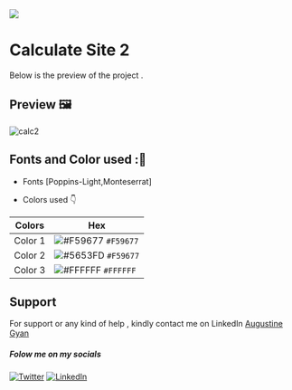 <img src="https://img.shields.io/badge/Landing%20Pages-Beginner%20Friendly-blue">

# Calculate Site 2
Below is the preview of the project .


## Preview :framed_picture:


![calc2](https://user-images.githubusercontent.com/43218009/179419194-8de0b0b1-c9f3-4ce6-b227-91f4fdef188f.PNG)

## Fonts and Color used ::art:
- Fonts [Poppins-Light,Monteserrat]
  
- Colors used :point_down:



| Colors             | Hex                                                                |
| ----------------- | ------------------------------------------------------------------ |
|  Color 1| ![#F59677](https://via.placeholder.com/10/F59677/F59677.png) `#F59677` |
|  Color 2| ![#5653FD](https://via.placeholder.com/10/5653FD/5653FD.png) `#F59677` |
|  Color 3| ![#FFFFFF](https://via.placeholder.com/10/FFFFFF/FFFFFF.png) `#FFFFFF` |





## Support

For support or any kind of help , kindly contact me on LinkedIn [Augustine Gyan](https://www.linkedin.com/in/augustinegyan/) 

##### Folow me on my socials
<a href="https://www.twitter.com/AugustineGyan7" target="_blank"><img src="https://img.shields.io/badge/Twitter-%230077B5.svg?&style=flat-square&logo=twitter&logoColor=white" alt="Twitter"></a>
<a href="https://www.linkedin.com/in/augustinegyan/" target="_blank"><img src="https://img.shields.io/badge/LinkedIn-%230077B5.svg?&style=flat-square&logo=linkedin&logoColor=white" alt="LinkedIn"></a>

